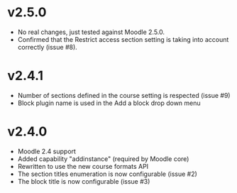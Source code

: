 v2.5.0
======

* No real changes, just tested against Moodle 2.5.0.
* Confirmed that the Restrict access section setting is taking into account
  correctly (issue #8).

v2.4.1
======

* Number of sections defined in the course setting is respected (issue #9)
* Block plugin name is used in the Add a block drop down menu

v2.4.0
======

* Moodle 2.4 support
* Added capability "addinstance" (required by Moodle core)
* Rewritten to use the new course formats API
* The section titles enumeration is now configurable (issue #2)
* The block title is now configurable (issue #3)
